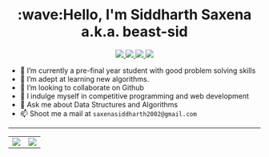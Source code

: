<h1 align="center">:wave:Hello, I'm Siddharth Saxena a.k.a. beast-sid</h1>

<!--
**vidit2512/vidit2512** is a ✨ _special_ ✨ repository because its `README.md` (this file) appears on your GitHub profile.

Here are some ideas to get you started:
-->

<p align="center">
  <a href="https://github.com/beast-sid">
    <img src="https://img.shields.io/badge/beast_sid-100000?style=for-the-badge&logo=github&logoColor=white">
   <a/>
 
  <a href="https://www.codechef.com/users/sid_tyu_123">
    <img src="https://img.shields.io/badge/beast_sid-b5651d?style=for-the-badge&logo=codechef&logoColor=white">
  <a/>

   <a href="https://leetcode.com/beast_sid/">
    <img src="https://img.shields.io/badge/beast_sid-FFD580?style=for-the-badge&logo=leetcode&logoColor=white">
  <a/>
  
  
  <a href="https://www.linkedin.com/in/siddharth-saxena-2295281b0/">
    <img src="https://img.shields.io/badge/Siddharth Saxena-0077B5?style=for-the-badge&logo=linkedin&logoColor=white">
  <a/>
<!--   <a href="https://twitter.com/ViditShukla17">
    <img src="https://img.shields.io/badge/@ViditShukla17-1DA1F2?style=for-the-badge&logo=twitter&logoColor=white">
  <a/> -->
<!--    <a href="https://instagram.com/viditshukla25">
    <img src="https://img.shields.io/badge/@viditshukla25-E4405F?style=for-the-badge&logo=instagram&logoColor=white">
  <a/> -->
</p>

- 🔭 I’m currently a pre-final year student with good problem solving skills
- 🌱 I’m  adept at learning new algorithms.
- 👯 I’m looking to collaborate on Github
- 🤔 I indulge myself in competitive programming and web development
- 💬 Ask me about Data Structures and Algorithms
- 📫 Shoot me a mail at `saxenasiddharth2002@gmail.com`



<!-- - ⚡ Fun fact: ... -->

---
    
<table align="center" cellspacing="0" cellpadding="0" border="0">
  <tr>
    <td>
      <a href="https://github.com/beast-sid">
        <img src="https://github-readme-stats.vercel.app/api?username=beast-sid&show_icons=true&include_all_commits=true&theme=tokyonight">
      <a/>
    </td>
    <td>
      <a href="https://github.com/beast-sid">
        <img src="https://github-readme-stats.vercel.app/api/top-langs/?username=beast-sid&layout=compact&theme=tokyonight">
      <a/>
    </td>
   </tr>
</table>
